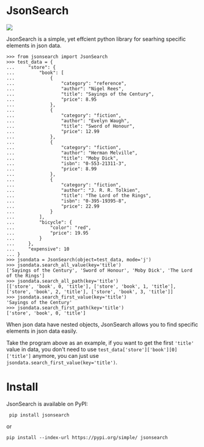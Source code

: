 
# JsonSearch
[![](https://img.shields.io/badge/pypi-jsonsearch-brightgreen)](https://pypi.org/project/jsonsearch/)


JsonSearch is a simple, yet effcient python library for searhing specific elements in json data.

```
>>> from jsonsearch import JsonSearch
>>> test_data = {
...     "store": {
...         "book": [
...             {
...                 "category": "reference",
...                 "author": "Nigel Rees",
...                 "title": "Sayings of the Century",
...                 "price": 8.95
...             },
...             {
...                 "category": "fiction",
...                 "author": "Evelyn Waugh",
...                 "title": "Sword of Honour",
...                 "price": 12.99
...             },
...             {
...                 "category": "fiction",
...                 "author": "Herman Melville",
...                 "title": "Moby Dick",
...                 "isbn": "0-553-21311-3",
...                 "price": 8.99
...             },
...             {
...                 "category": "fiction",
...                 "author": "J. R. R. Tolkien",
...                 "title": "The Lord of the Rings",
...                 "isbn": "0-395-19395-8",
...                 "price": 22.99
...             }
...         ],
...         "bicycle": {
...             "color": "red",
...             "price": 19.95
...         }
...     },
...     "expensive": 10
... }
>>> jsondata = JsonSearch(object=test_data, mode='j')
>>> jsondata.search_all_value(key='title')               
['Sayings of the Century', 'Sword of Honour', 'Moby Dick', 'The Lord of the Rings']
>>> jsondata.search_all_path(key='title')       
[['store', 'book', 0, 'title'], ['store', 'book', 1, 'title'], ['store', 'book', 2, 'title'], ['store', 'book', 3, 'title']]
>>> jsondata.search_first_value(key='title')           
'Sayings of the Century'
>>> jsondata.search_first_path(key='title')      
['store', 'book', 0, 'title']
```

When json data have nested objects, JsonSearch allows you to find specific elements in json data easily.

Take the program above as an example, if you want to get the first `'title'` value in data, you don't need to use `test_data['store']['book'][0]['title']` anymore, you can just use `jsondata.search_first_value(key='title')`.


# Install 

JsonSearch is available on PyPI:

```
 pip install jsonsearch
```

or 

```
pip install --index-url https://pypi.org/simple/ jsonsearch
```








